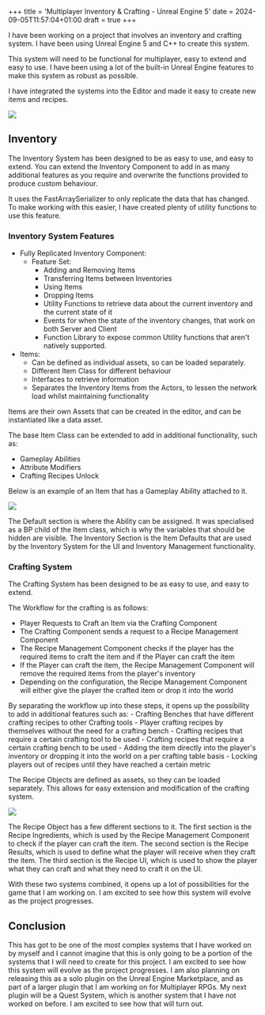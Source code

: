 +++
title = 'Multiplayer Inventory & Crafting - Unreal Engine 5'
date = 2024-09-05T11:57:04+01:00
draft = true
+++


I have been working on a project that involves an inventory and crafting system. I have been using Unreal Engine 5 and C++ to create this system.

This system will need to be functional for multiplayer, easy to extend and 
easy to use. I have been using a lot of the built-in Unreal Engine features 
to make this system as robust as possible.

I have integrated the systems into the Editor and made it easy to create new items and recipes.

![](https://imgur.com/y2Hqti9.png)


## Inventory
The Inventory System has been designed to be as easy to use, and easy to extend. 
You can extend the Inventory Component to add in as many additional features as 
you require and overwrite the functions provided to produce custom behaviour.

It uses the FastArraySerializer to only replicate the data that has changed. 
To make working with this easier, I have created plenty of utility functions 
to use this feature.

### Inventory System Features
- Fully Replicated Inventory Component:
  - Feature Set:
    - Adding and Removing Items
    - Transferring Items between Inventories
    - Using Items
    - Dropping Items
    - Utility Functions to retrieve data about the current inventory and the current state of it
    - Events for when the state of the inventory changes, that work on both Server and Client
    - Function Library to expose common Utility functions that aren't natively supported.
- Items:
  - Can be defined as individual assets, so can be loaded separately.
  - Different Item Class for different behaviour
  - Interfaces to retrieve information
  - Separates the Inventory Items from the Actors, to lessen the network load whilst maintaining functionality

Items are their own Assets that can be created in the editor, and can be instantiated like a data asset.

The base Item Class can be extended to add in additional functionality, such as:
  - Gameplay Abilities
  - Attribute Modifiers
  - Crafting Recipes Unlock


Below is an example of an Item that has a Gameplay Ability attached to it.

![](https://imgur.com/OwUw0Se.png)

The Default section is where the Ability can be assigned. It was specialised as a 
BP child of the Item class, which is why the variables that should be hidden are visible.
The Inventory Section is the Item Defaults that are used by the Inventory System for the UI
and Inventory Management functionality. 

### Crafting System

The Crafting System has been designed to be as easy to use, and easy to extend.

The Workflow for the crafting is as follows:

- Player Requests to Craft an Item via the Crafting Component
- The Crafting Component sends a request to a Recipe Management Component
- The Recipe Management Component checks if the player has the required items to craft the item
and if the Player can craft the item
- If the Player can craft the item, the Recipe Management Component will remove the required items from the player's inventory
- Depending on the configuration, the Recipe Management Component will either give the player the crafted item or drop it into the world

By separating the workflow up into these steps, it opens up the possibility to add in additional features such as:
    - Crafting Benches that have different crafting recipes to other Crafting tools
    - Player crafting recipes by themselves without the need for a crafting bench
    - Crafting recipes that require a certain crafting tool to be used
    - Crafting recipes that require a certain crafting bench to be used
    - Adding the item directly into the player's inventory or dropping it into the world on 
    a per crafting table basis
    - Locking players out of recipes until they have reached a certain metric

The Recipe Objects are defined as assets, so they can be loaded separately. This allows for easy extension and modification of the crafting system.

![](https://imgur.com/tslZjc5.png)

The Recipe Object has a few different sections to it. 
The first section is the Recipe Ingredients, which is used by the Recipe Management Component to check if the player can craft the item. 
The second section is the Recipe Results, which is used to define what the player will receive when they craft the item. 
The third section is the Recipe UI, which is used to show the player what they can craft and what they need to craft it on the UI.

With these two systems combined, it opens up a lot of possibilities for the game that I am working on. I am excited to see how this system will evolve as the project progresses.

## Conclusion

This has got to be one of the most complex systems that I have worked on by myself and I cannot imagine that this is only going to be a portion
of the systems that I will need to create for this project. I am excited to see how this system will evolve as the project progresses. I am also
planning on releasing this as a solo plugin on the Unreal Engine Marketplace, and as part of a larger plugin that I am working on for Multiplayer
RPGs. My next plugin will be a Quest System, which is another system that I have not worked on before. I am excited to see how that will turn out.